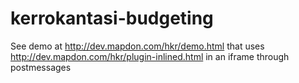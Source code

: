 # kerrokantasi-budgeting

See demo at http://dev.mapdon.com/hkr/demo.html that uses http://dev.mapdon.com/hkr/plugin-inlined.html in an iframe through postmessages
